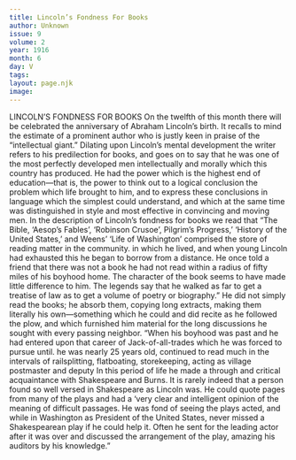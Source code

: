 ```yaml
---
title: Lincoln’s Fondness For Books
author: Unknown
issue: 9
volume: 2
year: 1916
month: 6
day: V
tags:
layout: page.njk
image:
---
```

LINCOLN’S FONDNESS FOR BOOKS       On the twelfth of this month there will be celebrated the anniversary of Abraham Lincoln’s birth. It recalls to mind the estimate of a prominent author who is justly keen in praise of the “intellectual giant.” Dilating upon Lincoln’s mental development the writer refers to his predilection for books, and goes on to say that he was one of the most perfectly developed men intellectually and morally which this country has produced. He had the power which is the highest end of education—that is, the power to think out to a logical conclusion the problem which life brought to him, and to express these conclusions in language which the simplest could understand, and which at the same time was distinguished in style and most effective in convincing and moving men.       In the description of Lincoln’s fondness for books we read that “The Bible, ‘Aesop’s Fables’, ‘Robinson Crusoe’, Pilgrim’s Progress,’ ‘History of the United States,’ and Weens’ ‘Life of Washington’ comprised the store of reading matter in the community. in which he lived, and when young Lincoln had exhausted this he began to borrow from a distance. He once told a friend that there was not a book he had not read within a radius of fifty miles of his boyhood home. The character of the book seems to have made little difference to him. The legends say that he walked as far to get a treatise of law as to get a volume of poetry or biography.”       He did not simply read the books; he absorb them, copying long extracts, making them literally his own—something which he could and did recite as he followed the plow, and which furnished him material for the long discussions he sought with every passing neighbor.      “When his boyhood was past and he had entered upon that career of Jack-of-all-trades which he was forced to pursue until. he was nearly 25 years old, continued to read much in the intervals of railsplitting, flatboating, storekeeping, acting as village postmaster and deputy In this period of life he made a through and critical acquaintance with Shakespeare and Burns. It is rarely indeed that a person found so well versed in Shakespeare as Lincoln was. He could quote pages from many of the plays and had a ‘very clear and intelligent opinion of the meaning of difficult passages. He was fond of seeing the plays acted, and while in Washington as President of the United States, never missed a Shakespearean play if he could help it. Often he sent for the leading actor after it was over and discussed the arrangement of the play, amazing his auditors by his knowledge.”    

